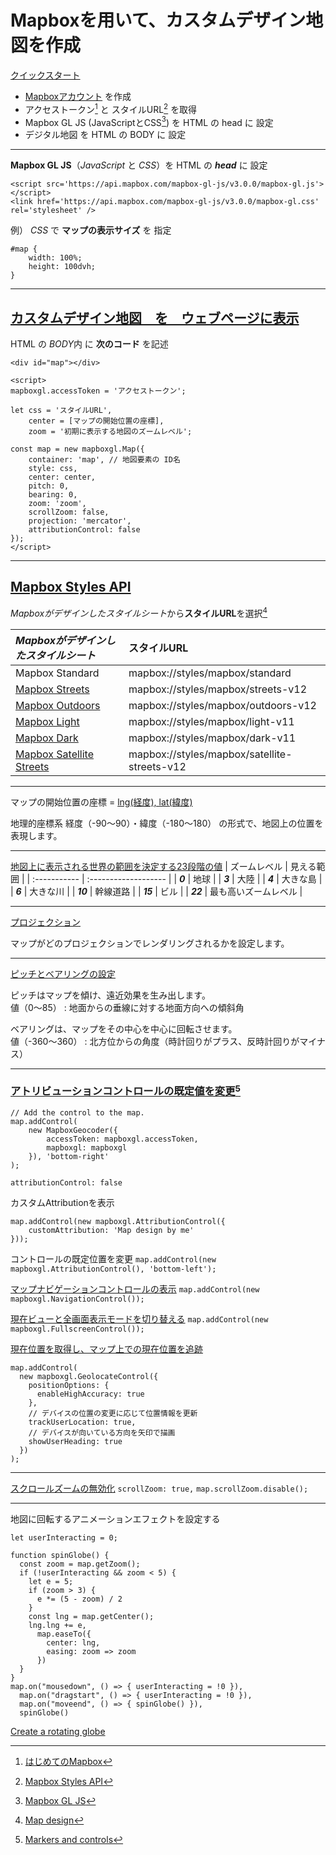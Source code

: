 # Mapboxを用いて、カスタムデザイン地図を作成

[クイックスタート](https://docs.mapbox.com/jp/mapbox-gl-js/overview/)
* [Mapboxアカウント](https://account.mapbox.com/) を作成
* アクセストークン[^1] と スタイルURL[^2] を取得
* Mapbox GL JS (JavaScriptとCSS[^3]) を HTML の head に 設定
* デジタル地図 を HTML の BODY に 設定

[^1]: [はじめてのMapbox](https://docs.mapbox.com/jp/help/getting-started/)
[^2]: [Mapbox Styles API](https://docs.mapbox.com/api/maps/styles/)
[^3]: [Mapbox GL JS](https://docs.mapbox.com/mapbox-gl-js/)
___

**Mapbox GL JS**（*JavaScript* と *CSS*）を HTML の ***head*** に 設定
```
<script src='https://api.mapbox.com/mapbox-gl-js/v3.0.0/mapbox-gl.js'></script>
<link href='https://api.mapbox.com/mapbox-gl-js/v3.0.0/mapbox-gl.css' rel='stylesheet' />
```

例） *CSS* で **マップの表示サイズ** を 指定
```
#map {
    width: 100%;
    height: 100dvh;
}
```
___

## [カスタムデザイン地図　を　ウェブページに表示](https://docs.mapbox.com/jp/mapbox-gl-js/example/simple-map/)

HTML の *BODY*内 に **次のコード** を記述
```
<div id="map"></div>

<script>
mapboxgl.accessToken = 'アクセストークン';

let css = 'スタイルURL',
    center = [マップの開始位置の座標],
    zoom = '初期に表示する地図のズームレベル';

const map = new mapboxgl.Map({
    container: 'map', // 地図要素の ID名
    style: css,
    center: center,
    pitch: 0,
    bearing: 0,
    zoom: 'zoom',
    scrollZoom: false,
    projection: 'mercator',
    attributionControl: false
});
</script>
```
___

## [Mapbox Styles API](https://docs.mapbox.com/api/maps/styles/)
*Mapboxがデザインしたスタイルシート*から**スタイルURL**を選択[^4]

| *Mapboxがデザインしたスタイルシート*                              | **スタイルURL**                              |
| :---------------------------------------------------------------- | :------------------------------------------- |
| Mapbox Standard                                                   | mapbox://styles/mapbox/standard              |
| [Mapbox Streets](https://www.mapbox.com/maps/streets)             | mapbox://styles/mapbox/streets-v12           |
| [Mapbox Outdoors](https://www.mapbox.com/maps/outdoors)           | mapbox://styles/mapbox/outdoors-v12          |
| [Mapbox Light](https://www.mapbox.com/maps/light)                 | mapbox://styles/mapbox/light-v11             |
| [Mapbox Dark](https://www.mapbox.com/maps/dark)                   | mapbox://styles/mapbox/dark-v11              |
| [Mapbox Satellite Streets](https://www.mapbox.com/maps/satellite) | mapbox://styles/mapbox/satellite-streets-v12 |

[^4]: [Map design](https://docs.mapbox.com/help/getting-started/map-design/) 

***
マップの開始位置の座標 = [lng(経度), lat(緯度)](https://docs.mapbox.com/jp/help/glossary/lat-lon/)  

地理的座標系 経度（-90〜90）・緯度（-180〜180） の形式で、地図上の位置を表現します。
___

[地図上に表示される世界の範囲を決定する23段階の値](https://docs.mapbox.com/jp/help/glossary/zoom-level/)
| ズームレベル | 見える範囲           |
| :----------- | :------------------- |
| ***0***      | 地球                 |
| ***3***      | 大陸                 |
| ***4***      | 大きな島             |
| ***6***      | 大きな川             |
| ***10***     | 幹線道路             |
| ***15***     | ビル                 |
| ***22***     | 最も高いズームレベル |
***

[プロジェクション](https://docs.mapbox.com/jp/mapbox-gl-js/style-spec/projection/)  

マップがどのプロジェクションでレンダリングされるかを設定します。
___

[ピッチとベアリングの設定](https://docs.mapbox.com/jp/mapbox-gl-js/example/set-perspective/)

ピッチはマップを傾け、遠近効果を生み出します。  
値（0〜85） : 地面からの垂線に対する地面方向への傾斜角

ベアリングは、マップをその中心を中心に回転させます。  
値（-360〜360） : 北方位からの角度（時計回りがプラス、反時計回りがマイナス）
___

### [アトリビューションコントロールの既定値を変更](https://docs.mapbox.com/jp/mapbox-gl-js/example/attribution-position/)[^6]
[^6]: [Markers and controls](https://docs.mapbox.com/mapbox-gl-js/api/markers/)
```
// Add the control to the map.
map.addControl(
    new MapboxGeocoder({
        accessToken: mapboxgl.accessToken,
        mapboxgl: mapboxgl
    }), 'bottom-right'
);
```

`attributionControl: false`

カスタムAttributionを表示
```
map.addControl(new mapboxgl.AttributionControl({
    customAttribution: 'Map design by me'
}));
```
コントロールの既定位置を変更
`map.addControl(new mapboxgl.AttributionControl(), 'bottom-left');`

[マップナビゲーションコントロールの表示](https://docs.mapbox.com/jp/mapbox-gl-js/example/navigation/)
`map.addControl(new mapboxgl.NavigationControl());`

[現在ビューと全画面表示モードを切り替える](https://docs.mapbox.com/jp/mapbox-gl-js/example/fullscreen/)
`map.addControl(new mapboxgl.FullscreenControl());`

[現在位置を取得し、マップ上での現在位置を追跡](https://docs.mapbox.com/jp/mapbox-gl-js/example/locate-user/)
```
map.addControl(
  new mapboxgl.GeolocateControl({
    positionOptions: {
      enableHighAccuracy: true
    },
    // デバイスの位置の変更に応じて位置情報を更新
    trackUserLocation: true,
    // デバイスが向いている方向を矢印で描画
    showUserHeading: true
  })
);
```
___
[スクロールズームの無効化](https://docs.mapbox.com/jp/mapbox-gl-js/example/disable-scroll-zoom/)
`scrollZoom: true,`
`map.scrollZoom.disable();`

***

地図に回転するアニメーションエフェクトを設定する
```
let userInteracting = 0;

function spinGlobe() {
  const zoom = map.getZoom();
  if (!userInteracting && zoom < 5) {
    let e = 5;
    if (zoom > 3) {
      e *= (5 - zoom) / 2
    }
    const lng = map.getCenter();
    lng.lng += e,
      map.easeTo({
        center: lng,
        easing: zoom => zoom
      })
  }
}
map.on("mousedown", () => { userInteracting = !0 }),
  map.on("dragstart", () => { userInteracting = !0 }),
  map.on("moveend", () => { spinGlobe() }),
  spinGlobe()
```
[Create a rotating globe](https://docs.mapbox.com/mapbox-gl-js/example/globe-spin/)